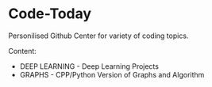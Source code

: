 # Code-Today 
Personilised Github Center for variety of coding topics. 

Content:
* DEEP LEARNING - Deep Learning Projects
* GRAPHS - CPP/Python Version of Graphs and Algorithm
